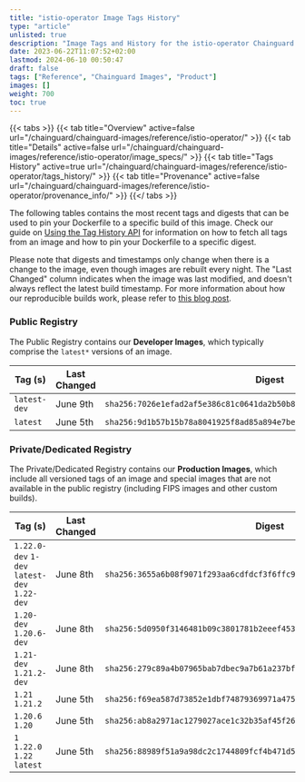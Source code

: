 ```yaml
---
title: "istio-operator Image Tags History"
type: "article"
unlisted: true
description: "Image Tags and History for the istio-operator Chainguard Image"
date: 2023-06-22T11:07:52+02:00
lastmod: 2024-06-10 00:50:47
draft: false
tags: ["Reference", "Chainguard Images", "Product"]
images: []
weight: 700
toc: true
---
```


{{< tabs >}}
{{< tab title="Overview" active=false url="/chainguard/chainguard-images/reference/istio-operator/" >}}
{{< tab title="Details" active=false url="/chainguard/chainguard-images/reference/istio-operator/image_specs/" >}}
{{< tab title="Tags History" active=true url="/chainguard/chainguard-images/reference/istio-operator/tags_history/" >}}
{{< tab title="Provenance" active=false url="/chainguard/chainguard-images/reference/istio-operator/provenance_info/" >}}
{{</ tabs >}}

The following tables contains the most recent tags and digests that can be used to pin your Dockerfile to a specific build of this image. Check our guide on [Using the Tag History API](/chainguard/chainguard-images/using-the-tag-history-api/) for information on how to fetch all tags from an image and how to pin your Dockerfile to a specific digest.

Please note that digests and timestamps only change when there is a change to the image, even though images are rebuilt every night. The "Last Changed" column indicates when the image was last modified, and doesn't always reflect the latest build timestamp. For more information about how our reproducible builds work, please refer to [this blog post](https://www.chainguard.dev/unchained/reproducing-chainguards-reproducible-image-builds).

### Public Registry
The Public Registry contains our **Developer Images**, which typically comprise the `latest*` versions of an image.

| Tag (s)       | Last Changed | Digest                                                                    |
|---------------|--------------|---------------------------------------------------------------------------|
|  `latest-dev` | June 9th     | `sha256:7026e1efad2af5e386c81c0641da2b50b81750308be873fb2248ebb38be7ff4a` |
|  `latest`     | June 5th     | `sha256:9d1b57b15b78a8041925f8ad85a894e7be73dba9cb92440edc3788c421a751b2` |


### Private/Dedicated Registry
The Private/Dedicated Registry contains our **Production Images**, which include all versioned tags of an image and special images that are not available in the public registry (including FIPS images and other custom builds).

| Tag (s)                                       | Last Changed | Digest                                                                    |
|-----------------------------------------------|--------------|---------------------------------------------------------------------------|
|  `1.22.0-dev` `1-dev` `latest-dev` `1.22-dev` | June 8th     | `sha256:3655a6b08f9071f293aa6cdfdcf3f6ffc9b0c95143684749724bee021e029a20` |
|  `1.20-dev` `1.20.6-dev`                      | June 8th     | `sha256:5d0950f3146481b09c3801781b2eeef453806252d5cd64bb61c0f62263e6dbdb` |
|  `1.21-dev` `1.21.2-dev`                      | June 8th     | `sha256:279c89a4b07965bab7dbec9a7b61a237bf2836881ac31d40be0fe56b264e9660` |
|  `1.21` `1.21.2`                              | June 5th     | `sha256:f69ea587d73852e1dbf74879369971a475377a288223319de093f54cb0a72d75` |
|  `1.20.6` `1.20`                              | June 5th     | `sha256:ab8a2971ac1279027ace1c32b35af45f262d2cfe2abc96ddd73609deaf9a0db5` |
|  `1` `1.22.0` `1.22` `latest`                 | June 5th     | `sha256:88989f51a9a98dc2c1744809fcf4b471d5c8d4a1cb510b58745fb7c6eaefccc6` |

